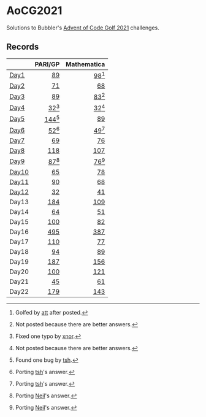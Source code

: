 # AoCG2021

Solutions to Bubbler's [Advent of Code Golf 2021] challenges.

## Records

|         |                    PARI/GP |                   Mathematica |
| :------ | -------------------------: | ----------------------------: |
| [Day1]  |      [89](Day1/pari-gp.md) | [98](Day1/mathematica.md)[^2] |
| [Day2]  |      [71](Day2/pari-gp.md) |     [68](Day2/mathematica.md) |
| [Day3]  |      [89](Day3/pari-gp.md) | [83](Day3/mathematica.md)[^1] |
| [Day4]  |  [32](Day4/pari-gp.md)[^3] | [32](Day4/mathematica.md)[^1] |
| [Day5]  | [144](Day5/pari-gp.md)[^4] |     [89](Day5/mathematica.md) |
| [Day6]  |  [52](Day6/pari-gp.md)[^5] | [49](Day6/mathematica.md)[^5] |
| [Day7]  |      [69](Day7/pari-gp.md) |     [76](Day7/mathematica.md) |
| [Day8]  |     [118](Day8/pari-gp.md) |    [107](Day8/mathematica.md) |
| [Day9]  |  [87](Day9/pari-gp.md)[^6] | [76](Day9/mathematica.md)[^6] |
| [Day10] |     [65](Day10/pari-gp.md) |    [78](Day10/mathematica.md) |
| [Day11] |     [90](Day11/pari-gp.md) |    [68](Day11/mathematica.md) |
| [Day12] |     [32](Day12/pari-gp.md) |    [41](Day12/mathematica.md) |
| Day13   |    [184](Day13/pari-gp.md) |   [109](Day13/mathematica.md) |
| Day14   |     [64](Day14/pari-gp.md) |    [51](Day14/mathematica.md) |
| Day15   |    [100](Day15/pari-gp.md) |    [82](Day15/mathematica.md) |
| Day16   |    [495](Day16/pari-gp.md) |   [387](Day16/mathematica.md) |
| Day17   |    [110](Day17/pari-gp.md) |    [77](Day17/mathematica.md) |
| Day18   |     [94](Day18/pari-gp.md) |    [89](Day18/mathematica.md) |
| Day19   |    [187](Day19/pari-gp.md) |   [156](Day19/mathematica.md) |
| Day20   |    [100](Day20/pari-gp.md) |   [121](Day20/mathematica.md) |
| Day21   |     [45](Day21/pari-gp.md) |    [61](Day21/mathematica.md) |
| Day22   |    [179](Day22/pari-gp.md) |   [143](Day22/mathematica.md) |

[^1]: Not posted because there are better answers.
[^2]: Golfed by [att] after posted.
[^3]: Fixed one typo by [xnor].
[^4]: Found one bug by [tsh].
[^5]: Porting [tsh]'s answer.
[^6]: Porting [Neil]'s answer.

[Advent of Code Golf 2021]: https://codegolf.meta.stackexchange.com/questions/24068/announcing-advent-of-code-golf-2021-event-challenge-sandbox
[att]: https://codegolf.stackexchange.com/users/81203/att
[xnor]: https://codegolf.stackexchange.com/users/20260/xnor
[tsh]: https://codegolf.stackexchange.com/users/44718/tsh
[Neil]: https://codegolf.stackexchange.com/users/17602/neil
[Day1]: https://codegolf.stackexchange.com/q/237856/9288
[Day2]: https://codegolf.stackexchange.com/q/237920/9288
[Day3]: https://codegolf.stackexchange.com/q/237995/9288
[Day4]: https://codegolf.stackexchange.com/a/238053/9288
[Day5]: https://codegolf.stackexchange.com/q/238073/9288
[Day6]: https://codegolf.stackexchange.com/q/238111/9288
[Day7]: https://codegolf.stackexchange.com/q/238158/9288
[Day8]: https://codegolf.stackexchange.com/q/238209/9288
[Day9]: https://codegolf.stackexchange.com/q/238258/9288
[Day10]: https://codegolf.stackexchange.com/q/238301/9288
[Day11]: https://codegolf.stackexchange.com/q/238353/9288
[Day12]: https://codegolf.stackexchange.com/q/238400/9288